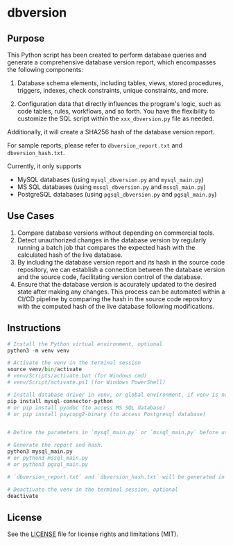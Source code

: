 # dbversion

## Purpose

This Python script has been created to perform database queries and generate a comprehensive database version report, which encompasses the following components:

1. Database schema elements, including tables, views, stored procedures, triggers, indexes, check constraints, unique constraints, and more.

1. Configuration data that directly influences the program's logic, such as code tables, rules, workflows, and so forth. You have the flexibility to customize the SQL script within the `xxx_dbversion.py` file as needed.

Additionally, it will create a SHA256 hash of the database version report.

For sample reports, please refer to `dbversion_report.txt` and `dbversion_hash.txt`.

Currently, it only supports 
* MySQL databases (using `mysql_dbversion.py` and `mysql_main.py`) 
* MS SQL databases (using `mssql_dbversion.py` and `mssql_main.py`) 
* PostgreSQL databases (using `pgsql_dbversion.py` and `pgsql_main.py`) 

## Use Cases

1. Compare database versions without depending on commercial tools.
1. Detect unauthorized changes in the database version by regularly running a batch job that compares the expected hash with the calculated hash of the live database.
1. By including the database version report and its hash in the source code repository, we can establish a connection between the database version and the source code, facilitating version control of the database.
1. Ensure that the database version is accurately updated to the desired state after making any changes. This process can be automated within a CI/CD pipeline by comparing the hash in the source code repository with the computed hash of the live database following modifications.
 
 
## Instructions
```python 
# Install the Python virtual environment, optional
python3 -m venv venv

# Activate the venv in the terminal session
source venv/bin/activate
# venv/Scripts/activate.bat (for Windows cmd)
# venv/Script/activate.ps1 (for Windows PowerShell)

# Install database driver in venv, or global environment, if venv is not activated
pip install mysql-connector-python
# or pip install pyodbc (to access MS SQL database)
# or pip install psycopg2-binary (to access Postgresql database)


# Define the parameters in `mysql_main.py` or `mssql_main.py` before use

# Generate the report and hash.
python3 mysql_main.py
# or python3 mssql_main.py
# or python3 pgsql_main.py

# `dbversion_report.txt` and `dbversion_hash.txt` will be generated in the working directory

# Deactivate the venv in the terminal session, optional 
deactivate
```
 
 ## License
 See the [LICENSE](LICENSE.md) file for license rights and limitations (MIT).
